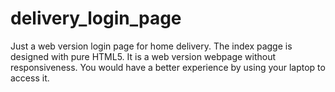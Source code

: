 # delivery_login_page
Just a web version login page for home delivery.
The index pagge is designed with pure HTML5.
It is a web version webpage without responsiveness.
You would have a better experience by using your laptop to access it.
